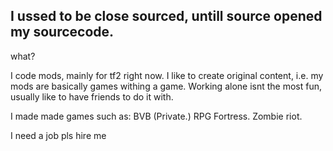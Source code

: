 ## I ussed to be close sourced, untill source opened my sourcecode.
what?

I code mods, mainly for tf2 right now.
I like to create original content, i.e. my mods are basically games withing a game.
Working alone isnt the most fun, usually like to have friends to do it with.

I made made games such as:
BVB (Private.)
RPG Fortress.
Zombie riot.

I need a job pls hire me
